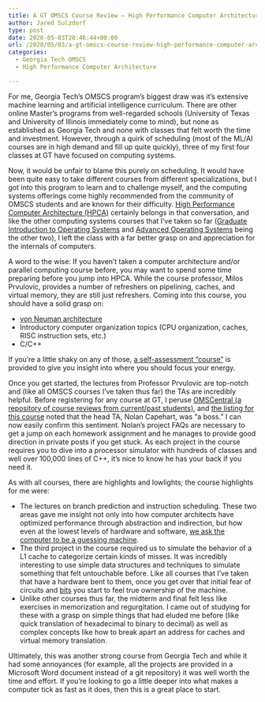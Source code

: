 ```yaml
---
title: A GT OMSCS Course Review – High Performance Computer Architecture (CS6290)
author: Jared Sulzdorf
type: post
date: 2020-05-03T20:46:44+00:00
url: /2020/05/03/a-gt-omscs-course-review-high-performance-computer-architecture-cs6290/
categories:
  - Georgia Tech OMSCS
  - High Performance Computer Architecture

---
```

For me, Georgia Tech&#8217;s OMSCS program&#8217;s biggest draw was it&#8217;s extensive machine learning and artificial intelligence curriculum. There are other online Master&#8217;s programs from well-regarded schools (University of Texas and University of Illinois immediately come to mind), but none as established as Georgia Tech and none with classes that felt worth the time and investment. However, through a quirk of scheduling (most of the ML/AI courses are in high demand and fill up quite quickly), three of my first four classes at GT have focused on computing systems.

Now, it would be unfair to blame this purely on scheduling. It would have been quite easy to take different courses from different specializations, but I got into this program to learn and to challenge myself, and the computing systems offerings come highly recommended from the community of OMSCS students and are known for their difficulty. [High Performance Computer Architecture (HPCA)][1] certainly belongs in that conversation, and like the other computing systems courses that I&#8217;ve taken so far ([Graduate Introduction to Operating Systems][2] and [Advanced Operating Systems][3] being the other two), I left the class with a far better grasp on and appreciation for the internals of computers.

<!--more-->

A word to the wise: If you haven&#8217;t taken a computer architecture and/or parallel computing course before, you may want to spend some time preparing before you jump into HPCA. While the course professor, Milos Prvulovic, provides a number of refreshers on pipelining, caches, and virtual memory, they are still just refreshers. Coming into this course, you should have a solid grasp on:

  * [von Neuman architecture][4]
  * Introductory computer organization topics (CPU organization, caches, RISC instruction sets, etc.)
  * C/C++

If you&#8217;re a little shaky on any of those, [a self-assessment &#8220;course&#8221;][5] is provided to give you insight into where you should focus your energy.

Once you get started, the lectures from Professor Prvulovic are top-notch and (like all OMSCS courses I&#8217;ve taken thus far) the TAs are incredibly helpful. Before registering for any course at GT, I peruse [OMSCentral (a repository of course reviews from current/past students)][6], and [the listing for this course][7] noted that the head TA, Nolan Capehart, was &#8220;a boss.&#8221; I can now easily confirm this sentiment. Nolan&#8217;s project FAQs are necessary to get a jump on each homework assignment and he manages to provide good direction in private posts if you get stuck. As each project in the course requires you to dive into a processor simulator with hundreds of classes and well over 100,000 lines of C++, it&#8217;s nice to know he has your back if you need it.

As with all courses, there are highlights and lowlights; the course highlights for me were:

  * The lectures on branch prediction and instruction scheduling. These two areas gave me insight not only into how computer architects have optimized performance through abstraction and indirection, but how even at the lowest levels of hardware and software, [we ask the computer to be a guessing machine][8].
  * The third project in the course required us to simulate the behavior of a L1 cache to categorize certain kinds of misses. It was incredibly interesting to use simple data structures and techniques to simulate something that felt untouchable before. Like all courses that I&#8217;ve taken that have a hardware bent to them, once you get over that initial fear of circuits and [bits][9] you start to feel true ownership of the machine.
  * Unlike other courses thus far, the midterm and final felt less like exercises in memorization and regurgitation. I came out of studying for these with a grasp on simple things that had eluded me before (like quick translation of hexadecimal to binary to decimal) as well as complex concepts like how to break apart an address for caches and virtual memory translation.

Ultimately, this was another strong course from Georgia Tech and while it had some annoyances (for example, all the projects are provided in a Microsoft Word document instead of a git repository) it was well worth the time and effort. If you&#8217;re looking to go a little deeper into what makes a computer tick as fast as it does, then this is a great place to start.

 [1]: https://www.omscs.gatech.edu/cs-6290-high-performance-computer-architecture
 [2]: https://www.jsulz.com/2020/01/a-gt-omscs-course-review-graduate-introduction-to-operating-systems-cs6200/
 [3]: https://www.jsulz.com/2020/01/a-gt-omscs-course-review-advanced-operating-systems-cs6210/
 [4]: https://en.wikipedia.org/wiki/Von_Neumann_architecture
 [5]: https://classroom.udacity.com/courses/ud219
 [6]: https://omscentral.com/
 [7]: https://omscentral.com/course/CS-6290
 [8]: https://www.jsulz.com/2020/04/computers-are-really-advanced-guessing-machines/
 [9]: https://www.jsulz.com/2020/04/the-business-of-bits/